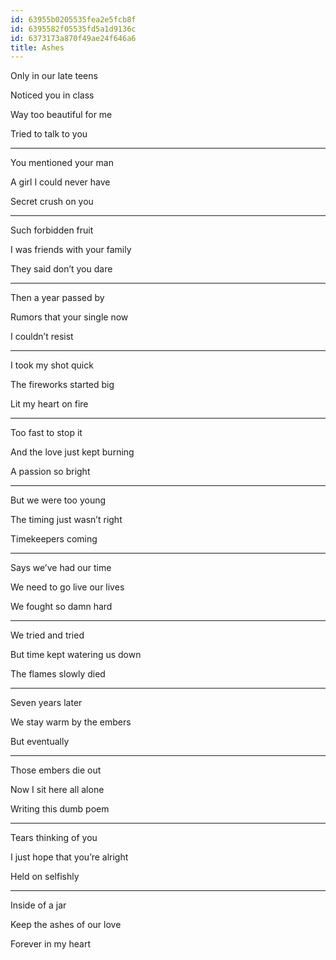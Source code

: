 ```yaml
---
id: 63955b0205535fea2e5fcb8f
id: 6395582f05535fd5a1d9136c
id: 6373173a870f49ae24f646a6
title: Ashes
---
```



Only in our late teens

Noticed you in class 

Way too beautiful for me 

Tried to talk to you 



---

You mentioned your man 

A girl I could never have 

Secret crush on you 



---

Such forbidden fruit 

I was friends with your family 

They said don’t you dare 



---

Then a year passed by 

Rumors that your single now 

I couldn’t resist 



---

I took my shot quick 

The fireworks started big

Lit my heart on fire 



---

Too fast to stop it 

And the love just kept burning

A passion so bright 



---

But we were too young 

The timing just wasn’t right 

Timekeepers coming 



---

Says we’ve had our time 

We need to go live our lives 

We fought so damn hard 



---

We tried and tried 

But time kept watering us down 

The flames slowly died



---

Seven years later 

We stay warm by the embers 

But eventually 



---

Those embers die out 

Now I sit here all alone 

Writing this dumb poem 



---

Tears thinking of you 

I just hope that you’re alright 

Held on selfishly 



---

Inside of a jar

Keep the ashes of our love 

Forever in my heart 
